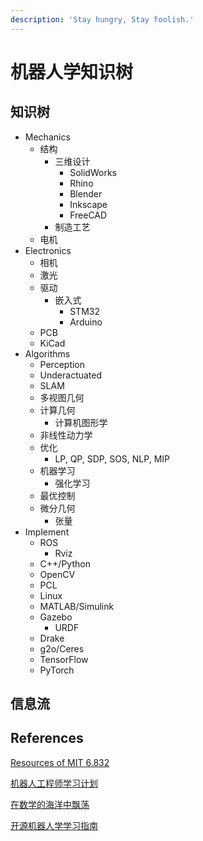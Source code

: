 ```yaml
---
description: 'Stay hungry, Stay foolish.'
---
```


# 机器人学知识树

## 知识树

* Mechanics
  * 结构
    * 三维设计
      * SolidWorks
      * Rhino
      * Blender
      * Inkscape
      * FreeCAD
    * 制造工艺
  * 电机
* Electronics
  * 相机
  * 激光
  * 驱动
    * 嵌入式
      * STM32
      * Arduino
  * PCB
  * KiCad
* Algorithms
  * Perception
  * Underactuated
  * SLAM
  * 多视图几何
  * 计算几何
    * 计算机图形学
  * 非线性动力学
  * 优化
    * LP, QP, SDP, SOS, NLP, MIP
  * 机器学习
    * 强化学习
  * 最优控制
  * 微分几何
    * 张量
* Implement
  * ROS
    * Rviz
  * C++/Python
  * OpenCV
  * PCL
  * Linux
  * MATLAB/Simulink
  * Gazebo
    * URDF
  * Drake
  * g2o/Ceres
  * TensorFlow
  * PyTorch

## 信息流





## References

[Resources of MIT 6.832](http://underactuated.csail.mit.edu/Spring2020/resources.html)

[机器人工程师学习计划](https://zhuanlan.zhihu.com/p/22266788)

[在数学的海洋中飘荡](https://dahuasky.wordpress.com/2009/01/22/在数学的海洋中飘荡/)

[开源机器人学学习指南](https://github.com/qqfly/how-to-learn-robotics/tree/backup/all-in-one)


